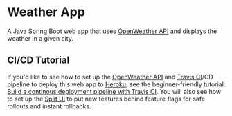 # Weather App

A Java Spring Boot web app that uses [OpenWeather API](https://openweathermap.org/api) and displays the weather in a given city.

## CI/CD Tutorial

If you'd like to see how to set up the [OpenWeather API](https://openweathermap.org/api) and [Travis CI](https://www.travis-ci.com/)/CD pipeline to deploy this web app to [Heroku](https://www.heroku.com/), see the beginner-friendly tutorial: [Build a continous deployment pipeline with Travis CI](https://www.split.io/blog/java-continuous-deployment-tutorial/). You will also see how to set up the [Split UI](https://app.split.io) to put new features behind feature flags for safe rollouts and instant rollbacks.
